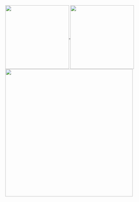 <a href="https://github.com/anuraghazra/github-readme-stats">
  <img height=200 align="center" src="https://github-readme-stats-beta-nine-47.vercel.app/api?username=rjuniyy&show_icons=true&theme=calm_pink&include_all_commits=true" />
</a>
<a href="https://github.com/anuraghazra/convoychat">
  <img height=200 align="center" src="https://github-readme-stats-beta-nine-47.vercel.app/api/top-langs?username=rjuniyy&layout=compact&langs_count=10&card_width=320&theme=calm_pink" />
</a>
<a href="https://github.com/anuraghazra/github-readme-stats">
  <img height=400 align="center" src="https://github-readme-stats-beta-nine-47.vercel.app/api/wakatime?username=rjuniyy&layout=compact" />
</a>
<!-- ![Juniy's WakaTime stats](https://github-readme-stats-beta-nine-47.vercel.app/api/wakatime?username=rjuniyy&layout=compact) -->
